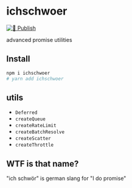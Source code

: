 # ichschwoer

[![🚀 Publish](https://github.com/Xiphe/ichschwoer/actions/workflows/release.yml/badge.svg)](https://github.com/Xiphe/ichschwoer/actions/workflows/release.yml)

advanced promise utilities

## Install

```sh
npm i ichschwoer
# yarn add ichschwoer
```

## utils

- `Deferred`
- `createQueue`
- `createRateLimit`
- `createBatchResolve`
- `createScatter`
- `createThrottle`

## WTF is that name?

"ich schwör" is german slang for "I do promise"
